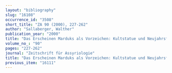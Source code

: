 ```yaml
---
layout: "bibliography"
slug: "16108"
occurrence_id: "3508"
short_title: "ZA 90 (2000), 227-262"
author: "Sallaberger, Walther"
publication_year: "2000"
title: "Das Erscheinen Marduks als Vorzeichen: Kultstatue und Neujahrsfest in der Omenserie Šumma ālu"
volume_no_: "90"
pages: "227-262"
journal: "Zeitschrift für Assyriologie"
title: "Das Erscheinen Marduks als Vorzeichen: Kultstatue und Neujahrsfest in der Omenserie Šumma ālu"
previous_item: "16111"
---
```

